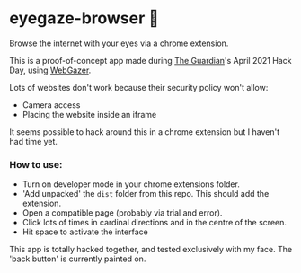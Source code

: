 # eyegaze-browser :eyes:
Browse the internet with your eyes via a chrome extension.

This is a proof-of-concept app made during [The Guardian](https://github.com/guardian)'s April 2021 Hack Day, using [WebGazer](https://webgazer.cs.brown.edu/).

Lots of websites don't work because their security policy won't allow:
- Camera access
- Placing the website inside an iframe

It seems possible to hack around this in a chrome extension but I haven't had time yet.

### How to use:
- Turn on developer mode in your chrome extensions folder.
- 'Add unpacked' the `dist` folder from this repo. This should add the extension.
- Open a compatible page (probably via trial and error).
- Click lots of times in cardinal directions and in the centre of the screen.
- Hit space to activate the interface

This app is totally hacked together, and tested exclusively with my face. The 'back button' is currently painted on.
